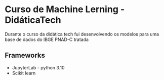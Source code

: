 # Curso de Machine Lerning - DidáticaTech
Durante o curso da didática tech fui desenvolvendo os modelos para uma base de dados do IBGE PNAD-C tratada

## Frameworks

- JupyterLab - python 3.10
- Scikit learn

